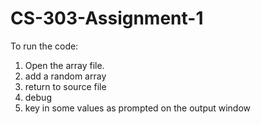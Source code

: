 # CS-303-Assignment-1
To run the code:
1.  Open the array file.
2.  add a random array
3.  return to source file
4.  debug
5.  key in some values as prompted on the output window
